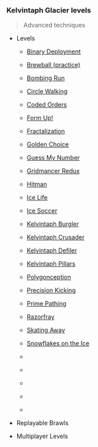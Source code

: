 ### Kelvintaph Glacier levels

> Advanced techniques

+ Levels
    + [Binary Deployment](495-Binary_Deployment/)
    + [Brewball (practice)](487-Brewball/)
    + [Bombing Run](489-Bombing_Run/)
    + [Circle Walking](483-Circle_Walking/)
    + [Coded Orders](496-Coded_Orders/)
    + [Form Up!](501-Form_Up!/)
    + [Fractalization](490-Fractalization/)
    + [Golden Choice](504-Golden_Choice/)
    + [Guess My Number](503-Guess_My_Number/)
    + [Gridmancer Redux](502-Gridmancer_Redux/)
    + [Hitman](505-Hitman/)
    + [Ice Life](488-Ice_Life/)
    + [Ice Soccer](486-Ice_Soccer/)
    + [Kelvintaph Burgler](498-Kelvintaph_Burgler/)
    + [Kelvintaph Crusader](497-Kelvintaph_Crusader/)
    + [Kelvintaph Defiler](499-Kelvintaph_Defiler/)
    + [Kelvintaph Pillars](494-Kelvintaph_Pillars/)
    + [Polygonception](493-Polygonception/)
    + [Precision Kicking](492-Precision_Kicking/)
    + [Prime Pathing](500-Prime_Pathing/)
    + [Razorfray](491-Razorfray/)
    + [Skating Away](484-Skating_Away/)
    + [Snowflakes on the Ice](485-Snowflakes_on_the_Ice/)

    + [](506-/)
    + [](507-/)
    + [](508-/)
    + [](509-/)
    + [](510-/)

+ Replayable Brawls

+ Multiplayer Levels

